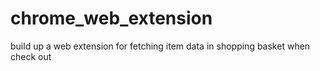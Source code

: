 # chrome_web_extension
build up a web extension for fetching item data in shopping basket when check out
